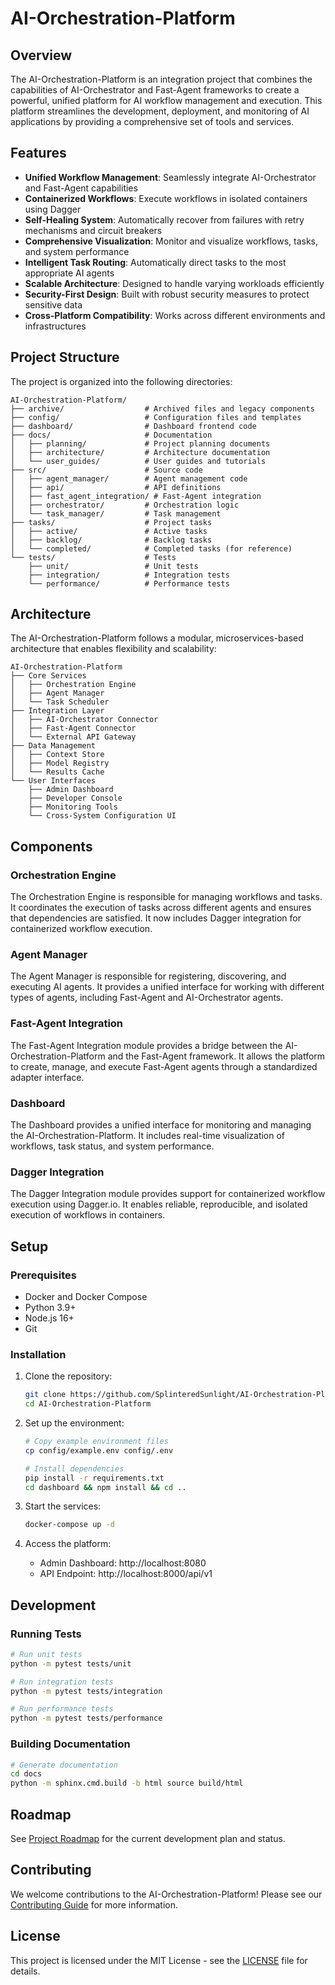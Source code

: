 # AI-Orchestration-Platform

## Overview

The AI-Orchestration-Platform is an integration project that combines the capabilities of AI-Orchestrator and Fast-Agent frameworks to create a powerful, unified platform for AI workflow management and execution. This platform streamlines the development, deployment, and monitoring of AI applications by providing a comprehensive set of tools and services.

## Features

- **Unified Workflow Management**: Seamlessly integrate AI-Orchestrator and Fast-Agent capabilities
- **Containerized Workflows**: Execute workflows in isolated containers using Dagger
- **Self-Healing System**: Automatically recover from failures with retry mechanisms and circuit breakers
- **Comprehensive Visualization**: Monitor and visualize workflows, tasks, and system performance
- **Intelligent Task Routing**: Automatically direct tasks to the most appropriate AI agents
- **Scalable Architecture**: Designed to handle varying workloads efficiently
- **Security-First Design**: Built with robust security measures to protect sensitive data
- **Cross-Platform Compatibility**: Works across different environments and infrastructures

## Project Structure

The project is organized into the following directories:

```
AI-Orchestration-Platform/
├── archive/                  # Archived files and legacy components
├── config/                   # Configuration files and templates
├── dashboard/                # Dashboard frontend code
├── docs/                     # Documentation
│   ├── planning/             # Project planning documents
│   ├── architecture/         # Architecture documentation
│   └── user_guides/          # User guides and tutorials
├── src/                      # Source code
│   ├── agent_manager/        # Agent management code
│   ├── api/                  # API definitions
│   ├── fast_agent_integration/ # Fast-Agent integration
│   ├── orchestrator/         # Orchestration logic
│   └── task_manager/         # Task management
├── tasks/                    # Project tasks
│   ├── active/               # Active tasks
│   ├── backlog/              # Backlog tasks
│   └── completed/            # Completed tasks (for reference)
└── tests/                    # Tests
    ├── unit/                 # Unit tests
    ├── integration/          # Integration tests
    └── performance/          # Performance tests
```

## Architecture

The AI-Orchestration-Platform follows a modular, microservices-based architecture that enables flexibility and scalability:

```
AI-Orchestration-Platform
├── Core Services
│   ├── Orchestration Engine
│   ├── Agent Manager
│   └── Task Scheduler
├── Integration Layer
│   ├── AI-Orchestrator Connector
│   ├── Fast-Agent Connector
│   └── External API Gateway
├── Data Management
│   ├── Context Store
│   ├── Model Registry
│   └── Results Cache
└── User Interfaces
    ├── Admin Dashboard
    ├── Developer Console
    ├── Monitoring Tools
    └── Cross-System Configuration UI
```

## Components

### Orchestration Engine

The Orchestration Engine is responsible for managing workflows and tasks. It coordinates the execution of tasks across different agents and ensures that dependencies are satisfied. It now includes Dagger integration for containerized workflow execution.

### Agent Manager

The Agent Manager is responsible for registering, discovering, and executing AI agents. It provides a unified interface for working with different types of agents, including Fast-Agent and AI-Orchestrator agents.

### Fast-Agent Integration

The Fast-Agent Integration module provides a bridge between the AI-Orchestration-Platform and the Fast-Agent framework. It allows the platform to create, manage, and execute Fast-Agent agents through a standardized adapter interface.

### Dashboard

The Dashboard provides a unified interface for monitoring and managing the AI-Orchestration-Platform. It includes real-time visualization of workflows, task status, and system performance.

### Dagger Integration

The Dagger Integration module provides support for containerized workflow execution using Dagger.io. It enables reliable, reproducible, and isolated execution of workflows in containers.

## Setup

### Prerequisites

- Docker and Docker Compose
- Python 3.9+
- Node.js 16+
- Git

### Installation

1. Clone the repository:
   ```bash
   git clone https://github.com/SplinteredSunlight/AI-Orchestration-Platform.git
   cd AI-Orchestration-Platform
   ```

2. Set up the environment:
   ```bash
   # Copy example environment files
   cp config/example.env config/.env
   
   # Install dependencies
   pip install -r requirements.txt
   cd dashboard && npm install && cd ..
   ```

3. Start the services:
   ```bash
   docker-compose up -d
   ```

4. Access the platform:
   - Admin Dashboard: http://localhost:8080
   - API Endpoint: http://localhost:8000/api/v1

## Development

### Running Tests

```bash
# Run unit tests
python -m pytest tests/unit

# Run integration tests
python -m pytest tests/integration

# Run performance tests
python -m pytest tests/performance
```

### Building Documentation

```bash
# Generate documentation
cd docs
python -m sphinx.cmd.build -b html source build/html
```

## Roadmap

See [Project Roadmap](docs/planning/project-roadmap.md) for the current development plan and status.

## Contributing

We welcome contributions to the AI-Orchestration-Platform! Please see our [Contributing Guide](CONTRIBUTING.md) for more information.

## License

This project is licensed under the MIT License - see the [LICENSE](LICENSE) file for details.
